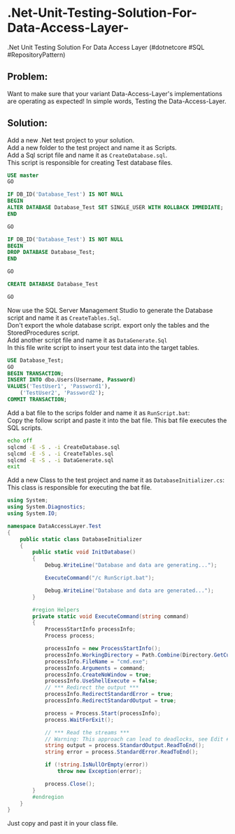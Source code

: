 # .Net-Unit-Testing-Solution-For-Data-Access-Layer-
.Net Unit Testing Solution For Data Access Layer  (#dotnetcore  #SQL #RepositoryPattern)

## Problem:
Want to make sure that your variant Data-Access-Layer's implementations are operating as expected!
In simple words, Testing the Data-Access-Layer.

## Solution:
Add a new .Net test project to your solution.  
Add a new folder to the test project and name it as Scripts.  
Add a Sql script file and name it as `CreateDatabase.sql`.  
This script is responsible for creating Test database files.  
```SQL
USE master
GO

IF DB_ID('Database_Test') IS NOT NULL
BEGIN
ALTER DATABASE Database_Test SET SINGLE_USER WITH ROLLBACK IMMEDIATE;
END

GO

IF DB_ID('Database_Test') IS NOT NULL
BEGIN
DROP DATABASE Database_Test;
END

GO

CREATE DATABASE Database_Test

GO
```  
Now use the SQL Server Management Studio to generate the Database script and name it as `CreateTables.Sql`.  
Don't export the whole database script. export only the tables and the StoredProcedures script.  
Add another script file and name it as `DataGenerate.Sql`  
In this file write script to insert your test data into the target tables.
```SQL
USE Database_Test;
GO
BEGIN TRANSACTION;
INSERT INTO dbo.Users(Username, Password)
VALUES('TestUser1', 'Password1'),
    ('TestUser2', 'Password2');
COMMIT TRANSACTION;
```
Add a bat file to the scrips folder and name it as `RunScript.bat`:  
Copy the follow script and paste it into the bat file. This bat file executes the SQL scripts.  
```bat
echo off
sqlcmd -E -S . -i CreateDatabase.sql
sqlcmd -E -S . -i CreateTables.sql
sqlcmd -E -S . -i DataGenerate.sql
exit
```
Add a new Class to the test project and name it as `DatabaseInitializer.cs`:  
This class is responsible for executing the bat file.
```C#
using System;
using System.Diagnostics;
using System.IO;

namespace DataAccessLayer.Test
{
	public static class DatabaseInitializer
	{
		public static void InitDatabase()
		{
			Debug.WriteLine("Database and data are generating...");

			ExecuteCommand("/c RunScript.bat");

			Debug.WriteLine("Database and data are generated...");
		}

		#region Helpers
		private static void ExecuteCommand(string command)
		{
			ProcessStartInfo processInfo;
			Process process;

			processInfo = new ProcessStartInfo();
			processInfo.WorkingDirectory = Path.Combine(Directory.GetCurrentDirectory(), @"Scripts\");
			processInfo.FileName = "cmd.exe";
			processInfo.Arguments = command;
			processInfo.CreateNoWindow = true;
			processInfo.UseShellExecute = false;
			// *** Redirect the output ***
			processInfo.RedirectStandardError = true;
			processInfo.RedirectStandardOutput = true;

			process = Process.Start(processInfo);
			process.WaitForExit();

			// *** Read the streams ***
			// Warning: This approach can lead to deadlocks, see Edit #2
			string output = process.StandardOutput.ReadToEnd();
			string error = process.StandardError.ReadToEnd();

			if (!string.IsNullOrEmpty(error))
				throw new Exception(error);

			process.Close();
		}
		#endregion
	}
}

```  
Just copy and past it in your class file.
